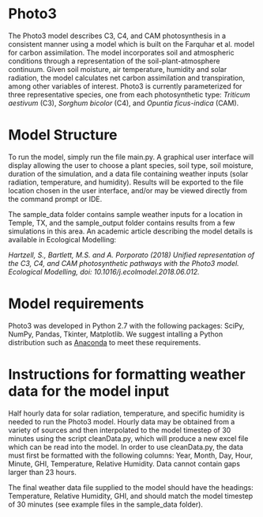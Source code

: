 # Photo3
The Photo3 model describes C3, C4, and CAM photosynthesis in a consistent manner using a model which is built on the Farquhar et al. model for carbon assimilation. The model incorporates soil and atmospheric conditions through a representation of the soil-plant-atmosphere continuum. Given soil moisture, air temperature, humidity and solar radiation, the model calculates net carbon assimilation and transpiration, among other variables of interest. Photo3 is currently parameterized for three representative species, one from each photosynthetic type: *Triticum aestivum* (C3), *Sorghum bicolor* (C4), and *Opuntia ficus-indica* (CAM).

# Model Structure

To run the model, simply run the file main.py. A graphical user interface will display allowing the user to choose a plant species, soil type, soil moisture, duration of the simulation, and a data file containing weather inputs (solar radiation, temperature, and humidity). Results will be exported to the file location chosen in the user interface, and/or may be viewed directly from the command prompt or IDE. 

The sample_data folder contains sample weather inputs for a location in Temple, TX, and the sample_output folder contains results from a few simulations in this area. An academic article describing the model details is available in Ecological Modelling:

  *Hartzell, S., Bartlett, M.S. and A. Porporato (2018) Unified representation of the C3, C4, and CAM photosynthetic pathways with the       Photo3 model. Ecological Modelling, doi: 10.1016/j.ecolmodel.2018.06.012.*

# Model requirements
Photo3 was developed in Python 2.7 with the following packages: SciPy, NumPy, Pandas, Tkinter, Matplotlib. We suggest intalling a Python distribution such as [Anaconda][An] to meet these requirements.

[An]: https://www.continuum.io/downloads

# Instructions for formatting weather data for the model input
Half hourly data for solar radiation, temperature, and specific humidity is needed to run the Photo3 model. Hourly data may be obtained from a variety of sources and then interpolated to the model timestep of 30 minutes using the script cleanData.py, which will produce a new excel file which can be read into the model. In order to use cleanData.py, the data must first be formatted with the following columns: Year, Month, Day, Hour, Minute, GHI, Temperature, Relative Humidity. Data cannot contain gaps larger than 23 hours.

The final weather data file supplied to the model should have the headings: Temperature, Relative Humidity, GHI, and should match the model timestep of 30 minutes (see example files in the sample_data folder).



